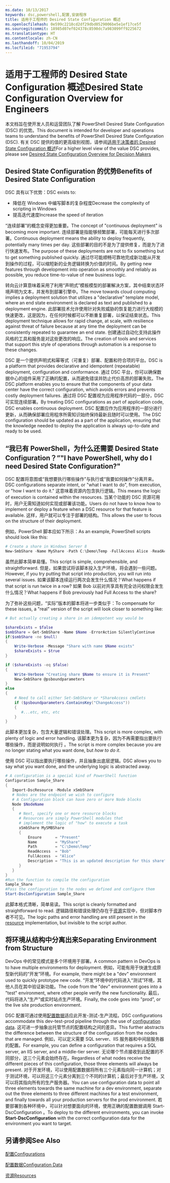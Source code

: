 ```yaml
---
ms.date: 10/13/2017
keywords: dsc,powershell,配置,安装程序
title: 适用于工程师的 Desired State Configuration 概述
ms.openlocfilehash: 0e599c2218cd2df29dbd0529006be5e1ef17ce5f
ms.sourcegitcommit: 18985d07ef024378c8590dc7a983099ff9225672
ms.translationtype: HT
ms.contentlocale: zh-CN
ms.lasthandoff: 10/04/2019
ms.locfileid: "71953794"
---
```

# <a name="desired-state-configuration-overview-for-engineers"></a><span data-ttu-id="661ce-103">适用于工程师的 Desired State Configuration 概述</span><span class="sxs-lookup"><span data-stu-id="661ce-103">Desired State Configuration Overview for Engineers</span></span>

<span data-ttu-id="661ce-104">本文档旨在使开发人员和运营团队了解 PowerShell Desired State Configuration (DSC) 的优势。</span><span class="sxs-lookup"><span data-stu-id="661ce-104">This document is intended for developer and operations teams to understand the benefits of PowerShell Desired State Configuration (DSC).</span></span>
<span data-ttu-id="661ce-105">有关 DSC 提供的值的更高级别视图，请参阅[适用于决策者的 Desired State Configuration 概述](decisionMaker.md)</span><span class="sxs-lookup"><span data-stu-id="661ce-105">For a higher level view of the value DSC provides, please see [Desired State Configuration Overview for Decision Makers](decisionMaker.md)</span></span>

## <a name="benefits-of-desired-state-configuration"></a><span data-ttu-id="661ce-106">Desired State Configuration 的优势</span><span class="sxs-lookup"><span data-stu-id="661ce-106">Benefits of Desired State Configuration</span></span>

<span data-ttu-id="661ce-107">DSC 具有以下优势：</span><span class="sxs-lookup"><span data-stu-id="661ce-107">DSC exists to:</span></span>

- <span data-ttu-id="661ce-108">降低在 Windows 中编写脚本的复杂程度</span><span class="sxs-lookup"><span data-stu-id="661ce-108">Decrease the complexity of scripting in Windows</span></span>
- <span data-ttu-id="661ce-109">提高迭代速度</span><span class="sxs-lookup"><span data-stu-id="661ce-109">Increase the speed of iteration</span></span>

<span data-ttu-id="661ce-110">“连续部署”的概念变得更加重要。</span><span class="sxs-lookup"><span data-stu-id="661ce-110">The concept of "continuous deployment" is becoming more important.</span></span>
<span data-ttu-id="661ce-111">连续部署是指能够频繁部署，可能每天进行多次部署。</span><span class="sxs-lookup"><span data-stu-id="661ce-111">Continuous deployment means the ability to deploy frequently, potentially many times per day.</span></span>
<span data-ttu-id="661ce-112">这些部署的目的不是为了提供修复，而是为了进行快速发布。</span><span class="sxs-lookup"><span data-stu-id="661ce-112">The purpose of these deployments are not to fix something but to get something published quickly.</span></span>
<span data-ttu-id="661ce-113">通过尽可能顺畅可靠地完成新功能从开发到操作的过程，可以缩短新的业务逻辑转换为价值的时间。</span><span class="sxs-lookup"><span data-stu-id="661ce-113">By getting new features through development into operation as smoothly and reliably as possible, you reduce time-to-value of new business logic.</span></span>

<span data-ttu-id="661ce-114">转向云计算意味着采用了利用“声明式”模板模型的部署解决方案，其中结束状态环境声明为文本，并发布到部署引擎中。</span><span class="sxs-lookup"><span data-stu-id="661ce-114">The move towards cloud computing implies a deployment solution that utilizes a "declarative" template model, where an end state environment is declared as text and published to a deployment engine.</span></span>
<span data-ttu-id="661ce-115">此部署技术允许使用针对失败威胁的恢复能力进行大规模的快速更改，这是因为，在任何时候都可以不断重复部署，以保证结束状态。</span><span class="sxs-lookup"><span data-stu-id="661ce-115">This deployment technique allows for rapid change, at scale, with resilience against threat of failure because at any time the deployment can be consistently repeated to guarantee an end state.</span></span>
<span data-ttu-id="661ce-116">创建通过自动化支持此操作风格的工具和服务是对这些更改的响应。</span><span class="sxs-lookup"><span data-stu-id="661ce-116">The creation of tools and services that support this style of operations through automation is a response to these changes.</span></span>

<span data-ttu-id="661ce-117">DSC 是一个提供声明式和幂等式（可重复）部署、配置和符合项的平台。</span><span class="sxs-lookup"><span data-stu-id="661ce-117">DSC is a platform that provides declarative and idempotent (repeatable) deployment, configuration and conformance.</span></span>
<span data-ttu-id="661ce-118">通过 DSC 平台，你可以确保数据中心的组件采用了正确的配置，从而避免错误并防止代价高昂的部署失败。</span><span class="sxs-lookup"><span data-stu-id="661ce-118">The DSC platform enables you to ensure that the components of your data center have the correct configuration, which avoids errors and prevents costly deployment failures.</span></span>
<span data-ttu-id="661ce-119">通过将 DSC 配置视为应用程序代码的一部分，DSC 可实现连续部署。</span><span class="sxs-lookup"><span data-stu-id="661ce-119">By treating DSC configurations as part of application code, DSC enables continuous deployment.</span></span>
<span data-ttu-id="661ce-120">DSC 配置应作为应用程序的一部分进行更新，从而确保部署应用程序所需知识始终保持最新且随时可以使用。</span><span class="sxs-lookup"><span data-stu-id="661ce-120">The DSC configuration should be updated as a part of the application, ensuring that the knowledge needed to deploy the application is always up-to-date and ready to be used.</span></span>

## <a name="i-have-powershell-why-do-i-need-desired-state-configuration"></a><span data-ttu-id="661ce-121">“我已有 PowerShell，为什么还需要 Desired State Configuration？”</span><span class="sxs-lookup"><span data-stu-id="661ce-121">"I have PowerShell, why do I need Desired State Configuration?"</span></span>

<span data-ttu-id="661ce-122">DSC 配置将意图或“我想要执行哪些操作”与执行或“我要如何操作”分离开来。</span><span class="sxs-lookup"><span data-stu-id="661ce-122">DSC configurations separate intent, or "what I want to do", from execution, or "how I want to do it."</span></span>
<span data-ttu-id="661ce-123">这意味着资源内包含执行逻辑。</span><span class="sxs-lookup"><span data-stu-id="661ce-123">This means the logic of execution is contained within the resources.</span></span>
<span data-ttu-id="661ce-124">当某个功能的 DSC 资源可用时，用户无需知道如何实现或部署该功能。</span><span class="sxs-lookup"><span data-stu-id="661ce-124">Users do not have to know how to implement or deploy a feature when a DSC resource for that feature is available.</span></span>
<span data-ttu-id="661ce-125">这样，用户就可以专注于部署的结构。</span><span class="sxs-lookup"><span data-stu-id="661ce-125">This allows the user to focus on the structure of their deployment.</span></span>

<span data-ttu-id="661ce-126">例如，PowerShell 脚本应如下所示：</span><span class="sxs-lookup"><span data-stu-id="661ce-126">As an example, PowerShell scripts should look like this:</span></span>
```powershell
# Create a share in Windows Server 8
New-SmbShare -Name MyShare -Path C:\Demo\Temp -FullAccess Alice -ReadAccess Bob
```
<span data-ttu-id="661ce-127">虽然此脚本简单易懂。</span><span class="sxs-lookup"><span data-stu-id="661ce-127">This script is simple, comprehensible, and straightforward.</span></span>
<span data-ttu-id="661ce-128">但是，如果尝试将该脚本投入生产环境，将会遇到一些问题。</span><span class="sxs-lookup"><span data-stu-id="661ce-128">However, if you try putting that script into production, you will run into several issues.</span></span>
<span data-ttu-id="661ce-129">如果该脚本连续运行两次会发生什么情况？</span><span class="sxs-lookup"><span data-stu-id="661ce-129">What happens if that script is run twice in a row?</span></span>
<span data-ttu-id="661ce-130">如果 Bob 以前对共享具有完全访问权限会发生什么情况？</span><span class="sxs-lookup"><span data-stu-id="661ce-130">What happens if Bob previously had Full Access to the share?</span></span>

<span data-ttu-id="661ce-131">为了弥补这些问题，“实际”版本的脚本将进一步类似于：</span><span class="sxs-lookup"><span data-stu-id="661ce-131">To compensate for these issues, a "real" version of the script will look closer to something like:</span></span>
```powershell
# But actually creating a share in an idempotent way would be

$shareExists = $false
$smbShare = Get-SmbShare -Name $Name -ErrorAction SilentlyContinue
if($smbShare -ne $null)
{
    Write-Verbose -Message "Share with name $Name exists"
    $shareExists = $true
}

if ($shareExists -eq $false)
{
    Write-Verbose "Creating share $Name to ensure it is Present"
    New-SmbShare @psboundparameters
}
else
{
    # Need to call either Set-SmbShare or *ShareAccess cmdlets
    if ($psboundparameters.ContainsKey("ChangeAccess"))
    {
       #...etc, etc, etc
    }
}
```

<span data-ttu-id="661ce-132">此脚本更加复杂，包含大量逻辑和错误处理。</span><span class="sxs-lookup"><span data-stu-id="661ce-132">This script is more complex, with plenty of logic and error handling.</span></span>
<span data-ttu-id="661ce-133">该脚本更为复杂，因为不再需要指出要执行哪些操作，而是说明如何执行  。</span><span class="sxs-lookup"><span data-stu-id="661ce-133">The script is more complex because you are no longer stating what you want done, but *how to do it*.</span></span>

<span data-ttu-id="661ce-134">使用 DSC 可以指出要执行哪些操作，并且抽象出底层逻辑。</span><span class="sxs-lookup"><span data-stu-id="661ce-134">DSC allows you to say what you want done, and the underlying logic is abstracted away.</span></span>

```powershell
# A configuration is a special kind of PowerShell function
Configuration Sample_Share
{
   Import-DscResource -Module xSmbShare
   # Nodes are the endpoint we wish to configure
   # A Configuration block can have zero or more Node blocks
   Node $NodeName
   {
      # Next, specify one or more resource blocks
      # Resources are simply PowerShell modules that
      # implement the logic of "how" to execute a task
      xSmbShare MySMBShare
      {
          Ensure      = "Present"
          Name        = "MyShare"
          Path        = "C:\Demo\Temp"
          ReadAccess  = "Bob"
          FullAccess  = "Alice"
          Description = "This is an updated description for this share"
      }
   }
}
#Run the function to compile the configuration
Sample_Share
#Pass the configuration to the nodes we defined and configure them
Start-DscConfiguration Sample_Share
```

<span data-ttu-id="661ce-135">此脚本格式清晰，简单易读。</span><span class="sxs-lookup"><span data-stu-id="661ce-135">This script is cleanly formatted and straightforward to read.</span></span>
<span data-ttu-id="661ce-136">逻辑路径和错误处理仍存在于[资源](../resources/resources.md)实现中，但对脚本作者不可见。</span><span class="sxs-lookup"><span data-stu-id="661ce-136">The logic paths and error handling are still present in the [resource](../resources/resources.md) implementation, but invisible to the script author.</span></span>

## <a name="separating-environment-from-structure"></a><span data-ttu-id="661ce-137">将环境从结构中分离出来</span><span class="sxs-lookup"><span data-stu-id="661ce-137">Separating Environment from Structure</span></span>

<span data-ttu-id="661ce-138">DevOps 中的常见模式是多个环境用于部署。</span><span class="sxs-lookup"><span data-stu-id="661ce-138">A common pattern in DevOps is to have multiple environments for deployment.</span></span>
<span data-ttu-id="661ce-139">例如，可能有用于快速生成原型新代码的“开发”环境。</span><span class="sxs-lookup"><span data-stu-id="661ce-139">For example, there might be a "dev" environment used to quickly prototype new code.</span></span>
<span data-ttu-id="661ce-140">“开发”环境中的代码进入“测试”环境，其他人员在其中验证新功能。</span><span class="sxs-lookup"><span data-stu-id="661ce-140">The code from the "dev" environment goes into a "test" environment, where other people verify the new functionality.</span></span>
<span data-ttu-id="661ce-141">最后，代码将进入“生产”或实时站点生产环境。</span><span class="sxs-lookup"><span data-stu-id="661ce-141">Finally, the code goes into "prod", or the live site production environment.</span></span>

<span data-ttu-id="661ce-142">DSC 配置可通过使用[配置数据](../configurations/configData.md)适应此开发-测试-生产流程。</span><span class="sxs-lookup"><span data-stu-id="661ce-142">DSC configurations accommodate this dev-test-prod pipeline through the use of [configuration data](../configurations/configData.md).</span></span>
<span data-ttu-id="661ce-143">这可进一步抽象出托管节点的配置结构之间的差异。</span><span class="sxs-lookup"><span data-stu-id="661ce-143">This further abstracts the difference between the structure of the configuration from the nodes that are managed.</span></span>
<span data-ttu-id="661ce-144">例如，可以定义需要 SQL server、IIS 服务器和中间层服务器的配置。</span><span class="sxs-lookup"><span data-stu-id="661ce-144">For example, you can define a configuration that requires a SQL server, an IIS server, and a middle-tier server.</span></span>
<span data-ttu-id="661ce-145">无论哪个节点接收到此配置的不同部分，这三个元素会始终存在。</span><span class="sxs-lookup"><span data-stu-id="661ce-145">Regardless of what nodes receive the different pieces of this configuration, those three elements will always be present.</span></span>
<span data-ttu-id="661ce-146">对于开发环境，可以使用配置数据将所有三个元素指向同一计算机；对于测试环境，可以将这三个元素分离到三个不同的计算机；最后对于生产环境，又可以将其指向所有的生产服务器。</span><span class="sxs-lookup"><span data-stu-id="661ce-146">You can use configuration data to point all three elements towards the same machine for a dev environment, separate out the three elements to three different machines for a test environment, and finally towards all your production servers for the prod environment.</span></span>
<span data-ttu-id="661ce-147">若要部署到各种环境中，可以针对想要面向的环境，使用正确的配置数据调用 Start-DscConfiguration  。</span><span class="sxs-lookup"><span data-stu-id="661ce-147">To deploy to the different environments, you can invoke **Start-DscConfiguration** with the correct configuration data for the environment you want to target.</span></span>

## <a name="see-also"></a><span data-ttu-id="661ce-148">另请参阅</span><span class="sxs-lookup"><span data-stu-id="661ce-148">See Also</span></span>

[<span data-ttu-id="661ce-149">配置</span><span class="sxs-lookup"><span data-stu-id="661ce-149">Configurations</span></span>](../configurations/configurations.md)

[<span data-ttu-id="661ce-150">配置数据</span><span class="sxs-lookup"><span data-stu-id="661ce-150">Configuration Data</span></span>](../configurations/configData.md)

[<span data-ttu-id="661ce-151">资源</span><span class="sxs-lookup"><span data-stu-id="661ce-151">Resources</span></span>](../resources/resources.md)
